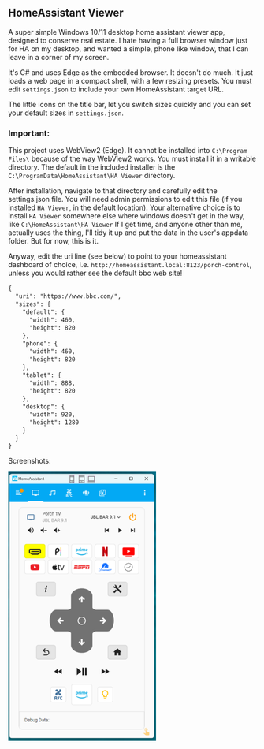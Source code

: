 ## HomeAssistant Viewer

A super simple Windows 10/11 desktop home assistant viewer app, designed to conserve real estate. I hate having a full browser window just for HA on my desktop, and wanted a simple, phone like window, that I can leave in a corner of my screen.

It's C# and uses Edge as the embedded browser. It doesn't do much. It just loads a web page in a compact shell, with a few resizing presets.
You must edit `settings.json` to include your own HomeAssistant target URL.

The little icons on the title bar, let you switch sizes quickly and you can set your default sizes in `settings.json`.

### **Important**:
This project uses WebView2 (Edge). It cannot be installed into `C:\Program Files\` because of the way WebView2 works. 
You must install it in a writable directory. The default in the included installer is the `C:\ProgramData\HomeAssistant\HA Viewer` directory.

After installation, navigate to that directory and carefully edit the settings.json file.
You will need admin permissions to edit this file (if you installed `HA Viewer`, in the default location). 
Your alternative choice is to install `HA Viewer` somewhere else where windows doesn't get in the way, like `C:\HomeAssistant\HA Viewer`
If I get time, and anyone other than me, actually uses the thing, I'll tidy it up and put the data in the user's appdata folder. But for now, this is it.

Anyway, edit the uri line (see below) to point to your homeassistant dashboard of choice, i.e. `http://homeassistant.local:8123/porch-control`, 
unless you would rather see the default bbc web site!


```
{
  "uri": "https://www.bbc.com/",
  "sizes": {
    "default": {
      "width": 460,
      "height": 820
    },
    "phone": {
      "width": 460,
      "height": 820
    },
    "tablet": {
      "width": 888,
      "height": 820
    },
    "desktop": {
      "width": 920,
      "height": 1280
    }
  }
}
```


Screenshots:  

<img src="icons/screenshot.png" alt="Example Screenshot" width="300">
